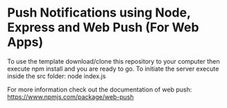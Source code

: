 # Push Notifications using Node, Express and Web Push (For Web Apps)


To use the template download/clone this repository to your computer then execute npm install and you are ready to go. To initiate the server execute inside the src folder: node index.js


For more information check out the documentation of web push:
https://www.npmjs.com/package/web-push
